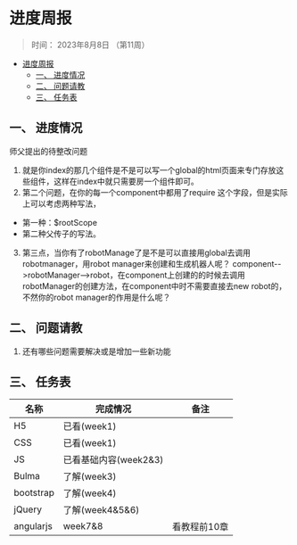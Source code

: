 # 进度周报
> 时间： 2023年8月8日 （第11周）


<!-- @import "[TOC]" {cmd="toc" depthFrom=1 depthTo=6 orderedList=false} -->

<!-- code_chunk_output -->

- [进度周报](#进度周报)
  - [一、 进度情况](#一--进度情况)
  - [二、 问题请教](#二--问题请教)
  - [三、 任务表](#三--任务表)

<!-- /code_chunk_output -->


## 一、 进度情况

师父提出的待整改问题
1. 就是你index的那几个组件是不是可以写一个global的html页面来专门存放这些组件，这样在index中就只需要房一个组件即可。
2. 第二个问题，在你的每一个component中都用了require
  这个字段，但是实际上可以考虑两种写法，
  + 第一种：$rootScope
  + 第二种父传子的写法。
3. 第三点，当你有了robotManage了是不是可以直接用global去调用robotmanager，用robot manager来创建和生成机器人呢？
  component-->robotManager-->robot，在component上创建的的时候去调用robotManager的创建方法，在component中时不需要直接去new robot的，不然你的robot manager的作用是什么呢？

## 二、 问题请教
1. 还有哪些问题需要解决或是增加一些新功能

   
## 三、 任务表
| 名称 | 完成情况 | 备注 | 
| - | - | - | 
| H5 | 已看(week1) | |
| CSS | 已看(week1) | | 
| JS | 已看基础内容(week2&3) | |
| Bulma | 了解(week3) |  |
| bootstrap | 了解(week4) |  | 
| jQuery | 了解(week4&5&6) | |
| angularjs | week7&8 | 看教程前10章 | 

